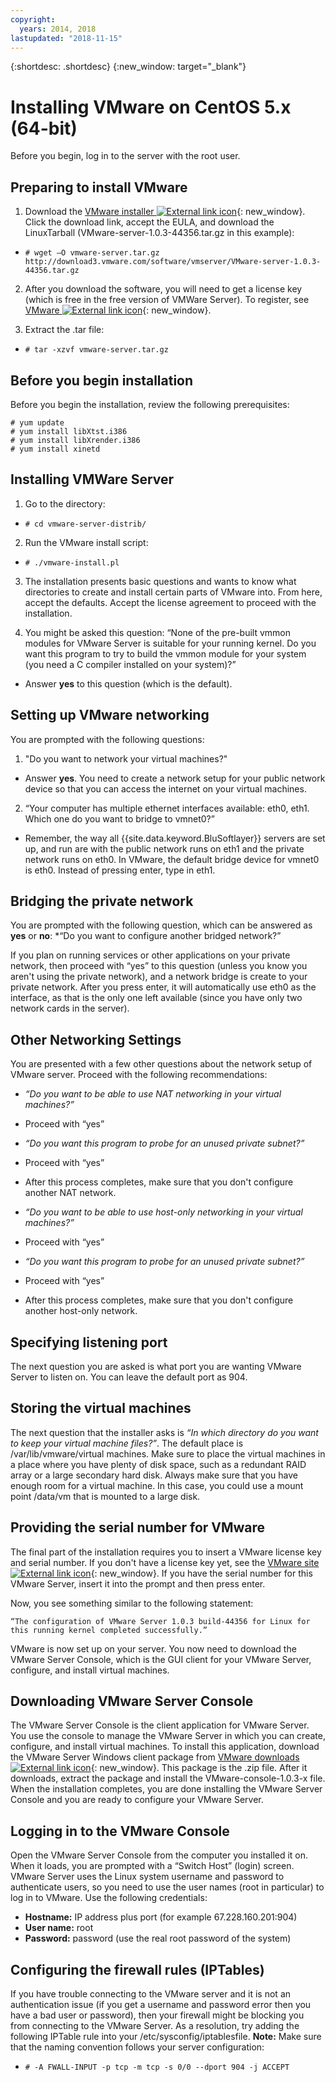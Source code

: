 ```yaml
---
copyright:
  years: 2014, 2018
lastupdated: "2018-11-15"
---
```

{:shortdesc: .shortdesc}
{:new_window: target="_blank"}

# Installing VMware on CentOS 5.x (64-bit)

Before you begin, log in to the server with the root user.

## Preparing to install VMware

1. Download the [VMware installer ![External link icon](../../icons/launch-glyph.svg "External link icon")](http://vmware.com/download/server/){: new_window}. Click the download link, accept the EULA, and download the LinuxTarball (VMware-server-1.0.3-44356.tar.gz in this example):

* `# wget –O vmware-server.tar.gz http://download3.vmware.com/software/vmserver/VMware-server-1.0.3-44356.tar.gz`

2. After you download the software, you will need to get a license key (which is free in the free version of VMWare Server). To register, see [VMware ![External link icon](../../icons/launch-glyph.svg "External link icon")](http://register.vmware.com/content/registration.html){: new_window}.

3. Extract the .tar file:

* `# tar -xzvf vmware-server.tar.gz`

## Before you begin installation

Before you begin the installation, review the following prerequisites:

```
# yum update
# yum install libXtst.i386
# yum install libXrender.i386
# yum install xinetd
```

## Installing VMWare Server

1. Go to the directory:

* `# cd vmware-server-distrib/`

2. Run the VMware install script:

* `# ./vmware-install.pl`

3. The installation presents basic questions and wants to know what directories to create and install certain parts of VMware into. From here, accept the defaults. Accept the license agreement to proceed with the installation.

4. You might be asked this question: “None of the pre-built vmmon modules for VMware Server is suitable for your running kernel. Do you want this program to try to build the vmmon module for your system (you need a C compiler installed on your system)?”
* Answer **yes** to this question (which is the default).

## Setting up VMware networking

You are prompted with the following questions:

1. "Do you want to network your virtual machines?" 
* Answer **yes**. You need to create a network setup for your public network device so that you can access the internet on your virtual machines.

2. “Your computer has multiple ethernet interfaces available: eth0, eth1. Which one do you want to bridge to vmnet0?”
* Remember, the way all {{site.data.keyword.BluSoftlayer}} servers are set up, and run are with the public network runs on eth1 and the private network runs on eth0. In VMware, the default bridge device for vmnet0 is eth0. Instead of pressing enter, type in eth1.

## Bridging the private network

You are prompted with the following question, which can be answered as **yes** or **no**:
*“Do you want to configure another bridged network?”

If you plan on running services or other applications on your private network, then proceed with “yes” to this question (unless you know you aren't using the private network), and a network bridge is create to your private network. After you press enter, it will automatically use eth0 as the interface, as that is the only one left available (since you have only two network cards in the server).

## Other Networking Settings

You are presented with a few other questions about the network setup of VMware server. Proceed with the following recommendations:

* *“Do you want to be able to use NAT networking in your virtual machines?”*

- Proceed with “yes”

* *“Do you want this program to probe for an unused private subnet?”*

- Proceed with “yes”

- After this process completes, make sure that you don't configure another NAT network.

* *“Do you want to be able to use host-only networking in your virtual machines?”*

- Proceed with “yes”

* *“Do you want this program to probe for an unused private subnet?”*

- Proceed with “yes”

- After this process completes, make sure that you don't configure another host-only network.

## Specifying listening port

The next question you are asked is what port you are wanting VMware Server to listen on. You can leave the default port as 904.

## Storing the virtual machines

The next question that the installer asks is *“In which directory do you want to keep your virtual machine files?”*. The default place is /var/lib/vmware/virtual machines. Make sure to place the virtual machines in a place where you have plenty of disk space, such as a redundant RAID array or a large secondary hard disk. Always make sure that you have enough room for a virtual machine. In this case, you could use a mount point /data/vm that is mounted to a large disk.

## Providing the serial number for VMware

The final part of the installation requires you to insert a VMware license key and serial number. If you don't have a license key yet, see the [VMware site ![External link icon](../../icons/launch-glyph.svg "External link icon")](http://register.vmware.com/content/registration.html){: new_window}. If you have the serial number for this VMware Server, insert it into the prompt and then press enter.

Now, you see something similar to the following statement:

    “The configuration of VMware Server 1.0.3 build-44356 for Linux for this running kernel completed successfully.”

VMware is now set up on your server. You now need to download the VMware Server Console, which is the GUI client for your VMware Server, configure, and install virtual machines.

## Downloading VMware Server Console

The VMware Server Console is the client application for VMware Server. You use the console to manage the VMware Server in which you can create, configure, and install virtual machines. To install this application, download the VMware Server Windows client package from [VMware downloads ![External link icon](../../icons/launch-glyph.svg "External link icon")](http://vmware.com/download/server/){: new_window}. This package is the .zip file. After it downloads, extract the package and install the VMware-console-1.0.3-x file. When the installation completes, you are done installing the VMware Server Console and you are ready to configure your VMware Server.

## Logging in to the VMware Console

Open the VMware Server Console from the computer you installed it on. When it loads, you are prompted with a “Switch Host” (login) screen. VMware Server uses the Linux system username and password to authenticate users, so you need to use the user names (root in particular) to log in to VMware. Use the following credentials:

* **Hostname:** IP address plus port (for example 67.228.160.201:904)<br />
* **User name:** root<br />
* **Password:** password (use the real root password of the system)

## Configuring the firewall rules (IPTables)

If you have trouble connecting to the VMware server and it is not an authentication issue (if you get a username and password error then you have a bad user or password), then your firewall might be blocking you from connecting to the VMware Server. As a resolution, try adding the following IPTable rule into your /etc/sysconfig/iptablesfile. **Note:** Make sure that the naming convention follows your server configuration:

- `# -A FWALL-INPUT -p tcp -m tcp -s 0/0 --dport 904 -j ACCEPT`


